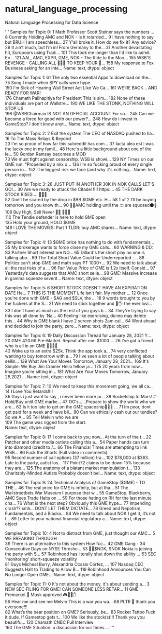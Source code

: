 # natural_language_processing
Natural Language Processing for Data Science

'''
Samples for Topic 0: 
1      Math Professor Scott Steiner says the numbers ...
8      Currently Holding AMC and NOK - Is it retarded...
9      I have nothing to say but BRUH I am speechless...
27       Y'all broke it. How do we fix it? Any advice?  
29     It ain’t much, but I’m in! From Germany to the...
31     Another devastating hit, Europoors using Tradi...
101    This took me longer than I'd like to admit. En...
121    AAL, AMC, EXPR, GME, NOK - The Ride to the Moo...
155    WSB'S REVENGE - CALLING ALL 🦍🦍🦍 TO KEEP YOUR 🍌...
158    My response to Fox Business asking for an inte...
Name: text, dtype: object

Samples for Topic 1: 
61     The only two essential Apps to download on the...
75                Song I made when SPY calls were hype  
150    I'm Sick of Hearing Wall Street Act Like We Ca...
161                   WE’RE BACK... AND READY FOR WAR!  
176    Chamath Palihapitiya for President This is sim...
182    None of these individuals are part of Wallstre...
190            WE LIKE THE STONK, NOTHING WILL STOP US  
196    @WSBChairman IS NOT AN OFFICIAL ACCOUNT For so...
245    Can we become a force for good with our power?...
248    How do i invest in GameStop? I don't know anyt...
Name: text, dtype: object

Samples for Topic 2: 
2      Exit the system The CEO of NASDAQ pushed to ha...
16                         To The Mass Relays & Beyond  
23     I'm so proud of how far this subreddit has com...
37     Iacta alea est I was the lucky one in my famil...
48     Here's a little background about one of the le...
50                         Gordan Ramsay becomes a MOD  
73     We must fight against censorship. WSB is showi...
129    NY Times on our GME run: "Propelled by a mix o...
136    I’m so fucking proud of every single person in...
152    The biggest risk we face (and why it's nothing...
Name: text, dtype: object

Samples for Topic 3: 
28     JUST PUT IN ANOTHER 30K IN NOK CALLS LET'S GO!...
30     Are we ready to attack the Citadel !!!! https:...
45                        THE DARK STOCK RISES.... 🚀🦇🚀  
52     Don’t be scared by the drop in $BB $GME etc. H...
58     1 of 2 I’ll be buying tomorrow and you know th...
90             💎🙌AMC holding until the 🩳 are squozed🌑🚀  
108                        Buy High, Sell Never 💎👐 🚀🚀🚀  
110       The Tendie defender is here to hold GME open  
135                        Hold your ground, HOLD $GME  
149    I LOVE THE MOVIES: Part 1 TLDR: buy AMC shares...
Name: text, dtype: object

Samples for Topic 4: 
13    $GME price has nothing to do with fundamentals...
35    My brokerage wants to force close my GME calls...
60    WARNING & DD: S3 Partner Short Interest are NO...
65    Dillard's the short play no one is talking abo...
69    The Total Short Value Could be Underreported -...
88    Politics can't stop GME and math says PT 1000+...
92    We need to talk about all the real risks of a ...
96    Fair Value Price of GME is 1.2x Itself. Consid...
97    Yesterday’s data suggests that AMC short selle...
98    GME: Massive increase in gamma squeeze severit...
Name: text, dtype: object

Samples for Topic 5: 
6     SHORT STOCK DOESN'T HAVE AN EXPIRATION DATE He...
7     THIS IS THE MOMENT Life isn't fair. My mother ...
12    Once you're done with GME - $AG and $SLV, the ...
18    9 words brought to you by the fuckers at the S...
21    We need to stick together and 💎🖐 the ever lovi...
33    I don’t have as much as the rest of you guys b...
34    They're trying to say this was all done by 'Na...
40    Feeling like exercising, dunno may delete this...
44    Why is GME blank I have 2 screen shots 2am cal...
64    Went ahead and decided to join the party, zero...
Name: text, dtype: object

Samples for Topic 6: 
19     Daily Discussion Thread for January 28, 2021 Y...
20     GME 420.69 Pre-Market. Repeat after me: $1000 ...
26         I’ve got a friend who is all in on GME 🚀💎🙌🏼  
43     Woke up to an extra $25k. Think the app took a...
74     very conflicted wanting to buy tomorrow with a...
79     I’ve seen a lot of people talking about sellin...
139    What Are Your Moves Tomorrow, January 28, 2021...
169    It's Simple: We Buy Jim Cramer Hello fellow ja...
175    20 years from now... Imagine you’re sitting in...
181    What Are Your Moves Tomorrow, January 28,2021 ...
Name: text, dtype: object

Samples for Topic 7: 
10     We need to keep this movement going, we all ca...
14                              I Love You Retards!!!!  
36     Guys i just want to say , i never been more pr...
38     Rocketship to Mars! # Hold/Buy until GME marke...
47     OG's......Prepare to show the world who we are...
62     Is it too late to get on the GME spaceship🚀🚀🚀 ...
71     Im poor, dont get paid for a week and have bil...
80     Can we ethically cash out our tendies? So we A...
85                              Tell Melvin who we are  
109                The game was rigged from the start.  
Name: text, dtype: object

Samples for Topic 8: 
17     I come back to you now... At the turn of the t...
22     Patcher and other media outlets calling this a...
54     Paper hands can turn into diamond (credit to /...
66     The Financial Times are attempting to link WSB...
86            Fuck the Shorts (Full video in comments)  
95     Record number of call options (37 million) tra...
102    $78,000 at $363. Late to the party, autist los...
117    Point72 claims to be down 15% because they are...
125    The anatomy of a blatant market manipulation t...
133    Charitably-Minded Autists Probably doesn't bel...
Name: text, dtype: object

Samples for Topic 9: 
24    Technical Analysis of GameStop ($GME) - TO THE...
46    The real price for GME is infinity, but at tha...
51    The Wallstreetbets War Museum I purpose that w...
55    GameStop, Blackberry, AMC Sees Trade Halts on ...
59    For those hating on RH for the last minute cha...
76    What is the next step? Obviously this GME hype...
77    Impending crash?? smh... DONT LET THEM DICTATE...
78    Greed and Nepotism, Fundamentals, and a Blacko...
84    We need to talk about NOK I get it, it’s not t...
89    Letter to your national financial regulatory a...
Name: text, dtype: object

Samples for Topic 10: 
4      Not to distract from GME, just thought our AMC...
5                                  WE BREAKING THROUGH  
39     There is an alternative to this system How fuc...
42     GME Gang - 34 Consecutive Days on NYSE Thresho...
53     🚀🚀$NOK, $NOK Nokia is joining the party with $...
57     Robinhood has literally shut down the ability ...
63           SEC 'monitoring' short-squeeze volatility  
81     Guys Micheal Burry, Alexandria Ocasio Cortez, ...
107    Nasdaq CEO Suggests Halt to Trading to Allow B...
119    Robinhood Announces You Can No Longer Open GME...
Name: text, dtype: object

Samples for Topic 11: 
0      It's not about the money, it's about sending a...
3      NEW SEC FILING FOR GME! CAN SOMEONE LESS RETAR...
11                  GME Premarket 🍁 Musk approved 🎮🛑💎✋  
56     Hear me and see me Melvin This is a war you wa...
68                        PLTR 🚀 thank you everyone!!!  
82     What’s the bear position on GME? Seriously, be...
83     Rocket Tattoo Fuck it dude. If Gamestop gets t...
100    We like the stock(s)!!! Thank you you beautifu...
120                        Chamath CNBC Full Interview  
160    The GME Situation: a discussion for our times....
'''
